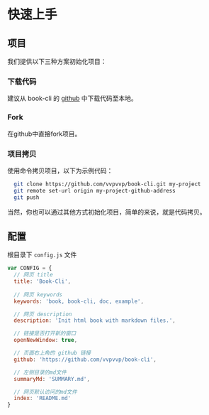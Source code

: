 # 快速上手

## 项目

我们提供以下三种方案初始化项目：

### 下载代码
建议从 book-cli 的 [github](https://github.com/vvpvvp/book-cli) 中下载代码至本地。

### Fork

在github中直接fork项目。

### 项目拷贝
使用命令拷贝项目，以下为示例代码：

``` bash
  git clone https://github.com/vvpvvp/book-cli.git my-project
  git remote set-url origin my-project-github-address
  git push
```
当然，你也可以通过其他方式初始化项目，简单的来说，就是代码拷贝。

## 配置

根目录下 `config.js` 文件

``` javascript
var CONFIG = {
  // 网页 title
  title: 'Book-Cli',
  
  // 网页 keywords
  keywords: 'book, book-cli, doc, example',

  // 网页 description
  description: 'Init html book with markdown files.',

  // 链接是否打开新的窗口
  openNewWindow: true,

  // 页面右上角的 github 链接
  github: 'https://github.com/vvpvvp/book-cli',

  // 左侧目录的md文件
  summaryMd: 'SUMMARY.md',

  // 网页默认访问的md文件
  index: 'README.md'
}
```